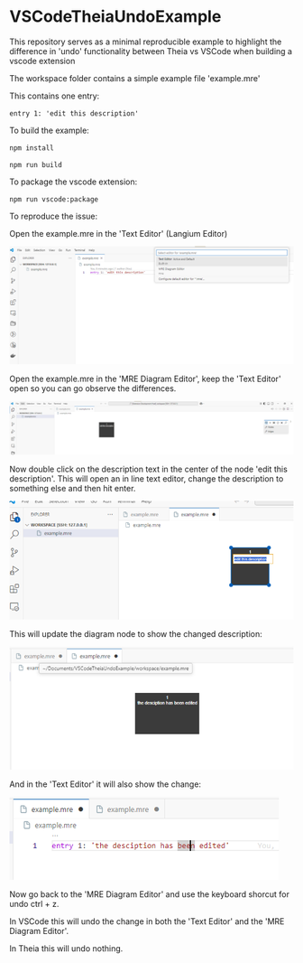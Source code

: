 # VSCodeTheiaUndoExample

This repository serves as a minimal reproducible example to highlight the difference in 'undo' functionality between Theia vs VSCode when building a vscode extension


The workspace folder contains a simple example file 'example.mre'

This contains one entry:
```
entry 1: 'edit this description'
```

To build the example:
```
npm install
```
```
npm run build
```

To package the vscode extension:
```
npm run vscode:package
```

To reproduce the issue:

Open the example.mre in the 'Text Editor' (Langium Editor)

![alt text](./images/langium-editor.png)

Open the example.mre in the 'MRE Diagram Editor', keep the 'Text Editor' open so you can go observe the differences.

![alt text](./images/diagram-editor.png)

Now double click on the description text in the center of the node 'edit this description'. This will open an in line text editor, change the description to something else and then hit enter.

![alt text](./images/edit-description.png)

This will update the diagram node to show the changed description:

![alt text](./images/edited-description-diagram.png)

And in the 'Text Editor' it will also show the change:

![alt text](./images/description-edited-text.png)

Now go back to the 'MRE Diagram Editor' and use the keyboard shorcut for undo ctrl + z.

In VSCode this will undo the change in both the 'Text Editor' and the 'MRE Diagram Editor'.

In Theia this will undo nothing.